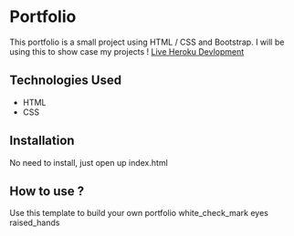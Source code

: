 # Portfolio
This  portfolio is a small project using HTML / CSS and Bootstrap. I will
be using this to show case my projects !
[Live Heroku Devlopment](https://portfolio-josep.herokuapp.com/)

## Technologies Used
* HTML
* CSS
## Installation
No need to install, just open up index.html
## How to use ?
Use this template to build your own portfolio
white_check_mark
eyes
raised_hands





